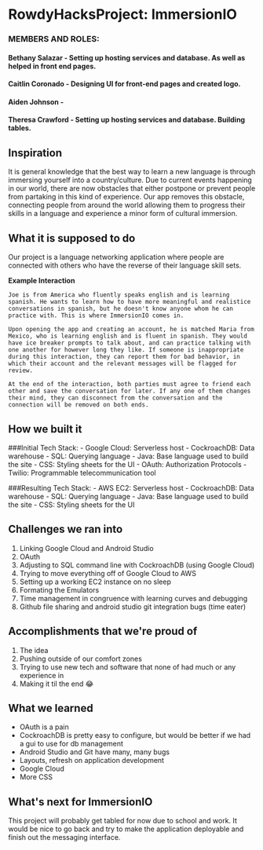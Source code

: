 # RowdyHacksProject: ImmersionIO

### MEMBERS AND ROLES:
#### Bethany Salazar - Setting up hosting services and database. As well as helped in front end pages.
#### Caitlin Coronado - Designing UI for front-end pages and created logo.
#### Aiden Johnson - 
#### Theresa Crawford - Setting up hosting services and database. Building tables.

## Inspiration
It is general knowledge that the best way to learn a new language is through immersing yourself into a country/culture. Due to current events happening in our world, there are now obstacles that either postpone or prevent people from partaking in this kind of experience. Our app removes this obstacle, connecting people from around the world allowing them to progress their skills in a language and experience a minor form of cultural immersion.

## What it is supposed to do
Our project is a language networking application where people are connected with others who have the reverse of their language skill sets. 

**__Example Interaction__**
```
Joe is from America who fluently speaks english and is learning spanish. He wants to learn how to have more meaningful and realistice conversations in spanish, but he doesn't know anyone whom he can practice with. This is where ImmersionIO comes in. 

Upon opening the app and creating an account, he is matched Maria from Mexico, who is learning english and is fluent in spanish. They would have ice breaker prompts to talk about, and can practice talking with one another for however long they like. If someone is inappropriate during this interaction, they can report them for bad behavior, in which their account and the relevant messages will be flagged for review.

At the end of the interaction, both parties must agree to friend each other and save the conversation for later. If any one of them changes their mind, they can disconnect from the conversation and the connection will be removed on both ends. 
```
 
## How we built it
###Initial Tech Stack:
    - Google Cloud: Serverless host
    - CockroachDB: Data warehouse
    - SQL: Querying language
    - Java: Base language used to build the site
    - CSS: Styling sheets for the UI
    - OAuth: Authorization Protocols
    - Twilio: Programmable telecommunication tool

###Resulting Tech Stack:
    - AWS EC2: Serverless host
    - CockroachDB: Data warehouse
    - SQL: Querying language
    - Java: Base language used to build the site
    - CSS: Styling sheets for the UI


## Challenges we ran into
1. Linking Google Cloud and Android Studio 
2. OAuth
3. Adjusting to SQL command line with CockroachDB (using Google Cloud)
4. Trying to move everything off of Google Cloud to AWS
5. Setting up a working EC2 instance on no sleep
6. Formating the Emulators 
7. Time management in congruence with learning curves and debugging
8. Github file sharing and android studio git integration bugs (time eater)

## Accomplishments that we're proud of
1. The idea
2. Pushing outside of our comfort zones
3. Trying to use new tech and software that none of had much or any experience in
4. Making it til the end :joy:

## What we learned
- OAuth is a pain
- CockroachDB is pretty easy to configure, but would be better if we had a gui to use for db management
- Android Studio and Git have many, many bugs
- Layouts, refresh on application development
- Google Cloud
- More CSS

## What's next for ImmersionIO
This project will probably get tabled for now due to school and work. It would be nice to go back and try to make the application deployable and finish out the messaging interface.
